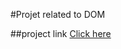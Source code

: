 #Projet related to DOM

##project link
[Click here](https://stackblitz.com/edit/dom-project-chaiaurcode?file=index.html)

